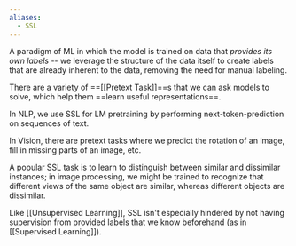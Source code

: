 ```yaml
---
aliases:
  - SSL
---
```

A paradigm of ML in which the model is trained on data that *provides its own labels* -- we leverage the structure of the data itself to create labels that are already inherent to the data, removing the need for manual labeling.

There are a variety of ==[[Pretext Task]]==s that we can ask models to solve, which help them ==learn useful representations==.

In NLP, we use SSL for LM pretraining by performing next-token-prediction on sequences of text.

In Vision, there are pretext tasks where we predict the rotation of an image, fill in missing parts of an image, etc.

A popular SSL task is to learn to distinguish between similar and dissimilar instances; in image processing, we might be trained to recognize that different views of the same object are similar, whereas different objects are dissimilar.

Like [[Unsupervised Learning]], SSL isn't especially hindered by not having supervision from provided labels that we know beforehand (as in [[Supervised Learning]]).